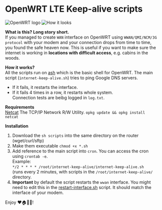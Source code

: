 # OpenWRT LTE Keep-alive scripts

![OpenWRT logo](https://raw.githubusercontent.com/mchsk/openwrt-lte-keep-alive/assets/assets/openwrt.png)
![How it looks](https://raw.githubusercontent.com/mchsk/openwrt-lte-keep-alive/assets/assets/screenshot1.png)

**What is this? Long story short.**<br>
If you managed to create `WAN` interface on OpenWRT using `WWAN/QMI/NCM/3G protocol` with your modem and your connection drops from time to time, you found the safe heaven now. This is useful if you want to make sure the internet is working in **locations with difficult access**, e.g. cabins in the woods.

**How it works?**<br>
All the scripts run on [ash](https://www.in-ulm.de/~mascheck/various/ash/) which is the basic shell for OpenWRT.
The main script (`internet-keep-alive.sh`) tries to ping Google DNS servers.<br>
- If it fails, it restarts the interface.<br>
- If it fails 4 times in a row, it restarts whole system.<br>
Connection tests are beibg logged in `log.txt`.

**Requirements**<br>
[Netcat](https://openwrt.org/packages/pkgdata/netcat) The TCP/IP Network R/W Utility. `opkg update && opkg install netcat`

**Installation**<br>
1. Download the `sh scripts` into the same directory on the router (wget/curl/sftp)
2. Make them executable `chmod +x *.sh`
3. Add reference to the main script into `cron`. You can access the cron using `crontab -e`.<br>
  Example:<br>
  `*/2 * * * * /root/internet-keep-alive/internet-keep-alive.sh`<br>
  (runs every 2 minutes, with scripts in the `/root/internet-keep-alive/` directory.
4. **Important** by default the script restarts the `wwan` interface. You might need to edit this in the [restart-interface.sh](https://github.com/mchsk/openwrt-lte-keep-alive/blob/master/restart-interface.sh) script. It should match the interface of your modem.

Enjoy ❤️🏠📡📶!
